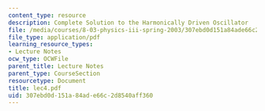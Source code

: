 ```yaml
---
content_type: resource
description: Complete Solution to the Harmonically Driven Oscillator
file: /media/courses/8-03-physics-iii-spring-2003/307ebd0d151a84ade66c2d8540aff360_lec4.pdf
file_type: application/pdf
learning_resource_types:
- Lecture Notes
ocw_type: OCWFile
parent_title: Lecture Notes
parent_type: CourseSection
resourcetype: Document
title: lec4.pdf
uid: 307ebd0d-151a-84ad-e66c-2d8540aff360
---
```

